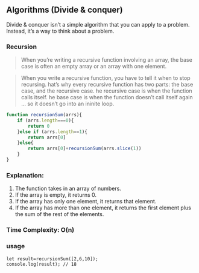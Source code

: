 ## Algorithms (Divide & conquer)
Divide & conquer isn’t a simple algorithm that you can apply to a problem. Instead, it’s a way to think about a problem.


### Recursion
> When you’re writing a recursive function involving an array, the base case is often an empty array or an array with one element.

> When you write a recursive function, you have to tell it when to stop recursing. hat’s why every recursive function has two parts: the base case, and the recursive case. he recursive case is when the function calls itself. he base case is when the function doesn’t call itself again … so it
doesn’t go into an ininite loop.


```js
function recursionSum(arrs){
    if (arrs.length===0){
        return 0
    }else if (arrs.length==1){
        return arrs[0]
    }else{
        return arrs[0]+recursionSum(arrs.slice(1))
    }
}
```
### Explanation:
1. The function takes in an array of numbers.
2. If the array is empty, it returns 0.
3. If the array has only one element, it returns that element.
4. If the array has more than one element, it returns the first element plus the sum of the rest of the elements.


### Time Complexity: O(n)

### usage
```
let result=recursionSum([2,6,10]);
console.log(result); // 18
```
